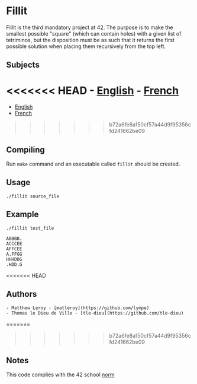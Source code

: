 # Fillit
Fillit is the third mandatory project at 42.
The purpose is to make the smallest possible "square" (which can contain holes)
with a given list of tetriminos, but the disposition must be as such that it
returns the first possible solution when placing them recursively from the top left.

## Subjects
<<<<<<< HEAD
	- [English](subjects/fillit.en.pdf)
	- [French](subjects/fillit.fr.pdf)
=======

  - [English](subjects/fillit.en.pdf)
  - [French](subjects/fillit.fr.pdf)
>>>>>>> b72a6fe8a150cf57a44d9f95356cfd241662be09

## Compiling
Run `make` command and an executable called `fillit` should be created.

## Usage
`./fillit source_file`

## Example

```
./fillit test_file

ABBBB.
ACCCEE
AFFCEE
A.FFGG
HHHDDG
.HDD.G
```

<<<<<<< HEAD
## Authors
	- Matthew Leroy - [matleroy](https://github.com/lympe)
	- Thomas le Dieu de Ville - [tle-dieu](https://github.com/tle-dieu)

=======
>>>>>>> b72a6fe8a150cf57a44d9f95356cfd241662be09
## Notes

This code complies with the 42 school [norm](https://github.com/Binary-Hackers/42_Subjects/blob/master/04_Norme/norme_2_0_1.pdf)
